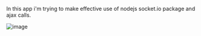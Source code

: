 In this app i'm trying to make effective use of nodejs socket.io package and ajax calls.


![image](https://user-images.githubusercontent.com/43849911/68701755-76de9080-05ad-11ea-8fac-179db84a91a4.png)
